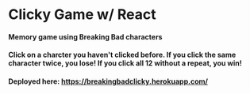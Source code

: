 # Clicky Game w/ React

#### Memory game using Breaking Bad characters

#### Click on a charcter you haven't clicked before. If you click the same character twice, you lose!  If you click all 12 without a repeat, you win!

#### Deployed here: https://breakingbadclicky.herokuapp.com/

